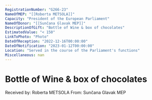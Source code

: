 ```yaml
---
RegistrationNumber: "G266-23"
NameOfMEP: "[[Roberta METSOLA]]"
Capacity: "President of the European Parliament"
NameOfDonor: "[[Sunčana Glavak MEP]]"
DescriptionOfGift: "Bottle of Wine & box of chocolates"
EstimatedValue: "< 150"
LinkToPhoto: "Photo"
DateOfReception: "2022-12-16T00:00:00"
DateOfNotification: "2023-01-12T00:00:00"
Location: "Served in the course of the Parliament's functions"
Miscellaneous: nan
---
```


# Bottle of Wine & box of chocolates

Received by: Roberta METSOLA
From: Sunčana Glavak MEP
